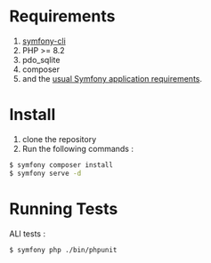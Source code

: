 Requirements
============

1. [symfony-cli](https://symfony.com/download)
2. PHP >= 8.2
3. pdo_sqlite
4. composer
5. and the [usual Symfony application requirements](https://symfony.com/doc/current/setup.html#technical-requirements).

Install
=======

1. clone the repository
2. Run the following commands :

```bash
$ symfony composer install
$ symfony serve -d
```

Running Tests
=============

ALl tests :
```bash
$ symfony php ./bin/phpunit
```
